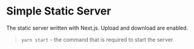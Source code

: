 # Simple Static Server
The static server written with Next.js.
Upload and download are enabled.

> `yarn start` - the command that is required to start the server
